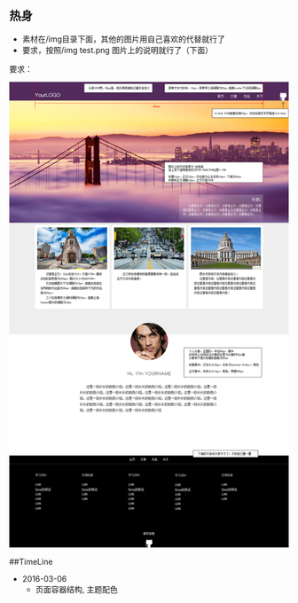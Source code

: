 ## 热身

- 素材在/img目录下面，其他的图片用自己喜欢的代替就行了
- 要求，按照/img test.png 图片上的说明就行了（下面）



要求：

![博客首页的制作](/img/test.png)


##TimeLine 
- 2016-03-06
    + 页面容器结构, 主题配色